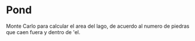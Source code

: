 # Pond
Monte Carlo para calcular el area del lago, de acuerdo al numero de piedras que caen fuera y dentro de 'el.
